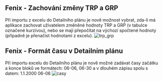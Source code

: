 ﻿---
categories: [fenix]
layout: fenix
---
## Fenix - Zachování změny TRP a GRP
Při importu z excelu do Detailního plánu je nově možnost vybrat, zda-li má aplikace zachovat uživatelem změněné hodnoty TRP a GRP (v tabulce označené kurzívou), nebo se mají přepočítat na výchozí spočtené hodnoty (případně je přenačíst hodnotami z excelu).
![trp_grp]({{site.url}}/data/trp_grp.png "trp_grp")

## Fenix - Formát času v Detailním plánu
Při importu excelu do Detailního plánu je nově možné zadávat časy začátku a konce bloků ve formátech: 06-06, 06-30 a v dlouhém zápisu spolu s datem: 1.1.2000 06-06
![casy]({{site.url}}/data/casy.png "casy")
